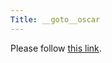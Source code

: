 ```yaml
---
Title: __goto__oscar
---
```


<head><meta http-equiv="refresh" content="1; url=%base_url%/staff/oscar" /></head><body><p>Please follow <a href="%base_url%/staff/oscar">this link</a>.</p></body>
